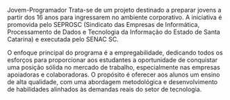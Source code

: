 Jovem-Programador
Trata-se de um projeto destinado a preparar jovens a partir dos 16 anos para ingressarem no ambiente corporativo. A iniciativa é promovida pelo SEPROSC (Sindicato das Empresas de Informática, Processamento de Dados e Tecnologia da Informação do Estado de Santa Catarina) e executada pelo SENAC SC.

O enfoque principal do programa é a empregabilidade, dedicando todos os esforços para proporcionar aos estudantes a oportunidade de conquistar uma posição sólida no mercado de trabalho, especialmente nas empresas apoiadoras e colaboradoras. O propósito é oferecer aos alunos um ensino de alta qualidade, com uma abordagem metodológica e desenvolvimento de habilidades alinhados às demandas reais do setor de tecnologia.
